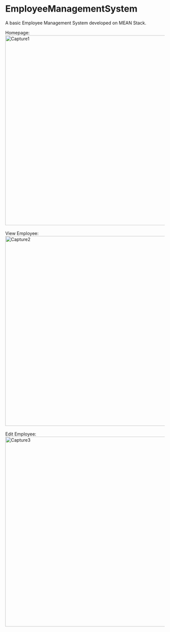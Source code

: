 # EmployeeManagementSystem
A basic Employee Management System developed on MEAN Stack. 
<div>
Homepage:
</div>
<div>
<a href="https://ibb.co/KGrZJY2"><img src="https://i.ibb.co/MhCTmbc/Capture1.png" alt="Capture1" border="0" width="600"></a>
</div>
<br>
<div>
View Employee:
</div>
<div>
<a href="https://ibb.co/T1vdZXN"><img src="https://i.ibb.co/5kMwdDJ/Capture2.png" alt="Capture2" border="0" width="600"></a>
</div>
<br>
<div>
Edit Employee:
</div>
<div>
<a href="https://ibb.co/1srZb8B"><img src="https://i.ibb.co/7gnvb2B/Capture3.png" alt="Capture3" border="0" width="600"></a>
</div>
